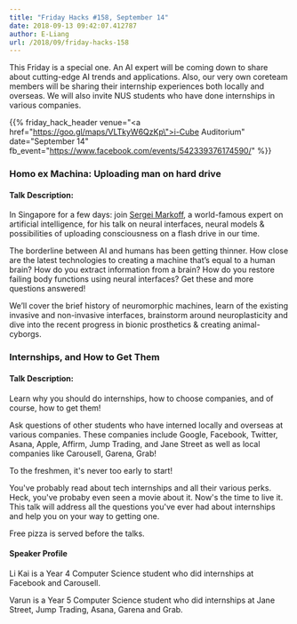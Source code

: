 ```yaml
---
title: "Friday Hacks #158, September 14"
date: 2018-09-13 09:42:07.412787
author: E-Liang
url: /2018/09/friday-hacks-158
---
```


This Friday is a special one. An AI expert will be coming down to share about cutting-edge AI trends and applications. Also, our very own coreteam members will be sharing their internship experiences both locally and overseas. We will also invite NUS students who have done internships in various companies.

{{% friday_hack_header
    venue="<a href=\"https://goo.gl/maps/VLTkyW6QzKp\">i-Cube Auditorium</a>"
    date="September 14"
    fb_event="https://www.facebook.com/events/542339376174590/" %}}

### Homo ex Machina: Uploading man on hard drive

#### Talk Description:

In Singapore for a few days: join [Sergei Markoff](http://markoff.science/index_en.html), a world-famous expert on artificial intelligence, for his talk on neural interfaces, neural models & possibilities of uploading consciousness on a flash drive in our time.

The borderline between AI and humans has been getting thinner. How close are the latest technologies to creating a machine that’s equal to a human brain? How do you extract information from a brain? How do you restore failing body functions using neural interfaces? Get these and more questions answered!

We’ll cover the brief history of neuromorphic machines, learn of the existing invasive and non-invasive interfaces, brainstorm around neuroplasticity and dive into the recent progress in bionic prosthetics & creating animal-cyborgs.

### Internships, and How to Get Them

#### Talk Description:

Learn why you should do internships, how to choose companies, and of course, how to get them!

Ask questions of other students who have interned locally and overseas at various companies. These companies include Google, Facebook, Twitter, Asana, Apple, Affirm, Jump Trading, and Jane Street as well as local companies like Carousell, Garena, Grab!

To the freshmen, it's never too early to start!

You've probably read about tech internships and all their various perks. Heck, you've probaby even seen a movie about it. Now's the time to live it. This talk will address all the questions you've ever had about internships and help you on your way to getting one.

Free pizza is served before the talks.

#### Speaker Profile

Li Kai is a Year 4 Computer Science student who did internships at Facebook and Carousell.

Varun is a Year 5 Computer Science student who did internships at Jane Street, Jump Trading, Asana, Garena and Grab.
